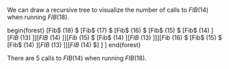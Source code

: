 We can draw a recursive tree to visualize the number of calls to $FIB(14)$ when running $FIB(18)$.

begin{forest}
[Fib$ (18) $
[Fib$ (17) $
[Fib$ (16) $
[Fib$ (15) $
[Fib$ (14) $]
[FIB$ (13) $]
]
[FIB$ (14) $]
]
[Fib$ (15) $
[Fib$ (14) $]
[FIB$ (13) $]
]
]
[Fib$ (16) $
[Fib$ (15) $
[Fib$ (14) $]
[FIB$ (13) $]
]
[FIB$ (14) $]
]
]
end{forest}

There are 5 calls to $FIB(14)$ when running $FIB(18)$.
